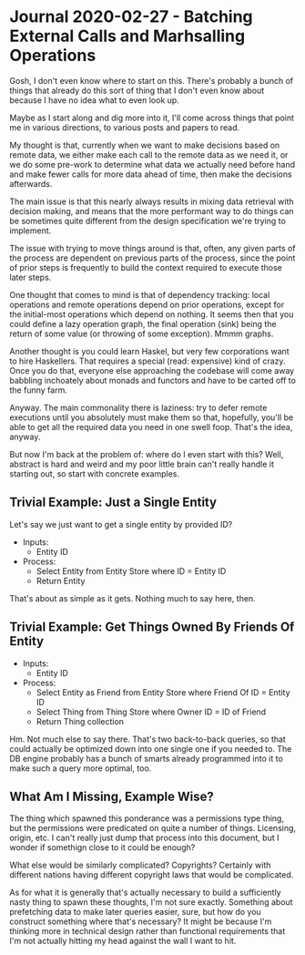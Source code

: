 Journal 2020-02-27 - Batching External Calls and Marhsalling Operations
=======

Gosh, I don't even know where to start on this.  There's probably a bunch of things that already do this sort of thing that I don't even know about because I have no idea what to even look up.

Maybe as I start along and dig more into it, I'll come across things that point me in various directions, to various posts and papers to read.

My thought is that, currently when we want to make decisions based on remote data, we either make each call to the remote data as we need it, or we do some pre-work to determine what data we actually need before hand and make fewer calls for more data ahead of time, then make the decisions afterwards.

The main issue is that this nearly always results in mixing data retrieval with decision making, and means that the more performant way to do things can be sometimes quite different from the design specification we're trying to implement.

The issue with trying to move things around is that, often, any given parts of the process are dependent on previous parts of the process, since the point of prior steps is frequently to build the context required to execute those later steps.

One thought that comes to mind is that of dependency tracking: local operations and remote operations depend on prior operations, except for the initial-most operations which depend on nothing.  It seems then that you could define a lazy operation graph, the final operation (sink) being the return of some value (or throwing of some exception).  Mmmm graphs.

Another thought is you could learn Haskel, but very few corporations want to hire Haskellers.  That requires a special (read: expensive) kind of crazy.  Once you do that, everyone else approaching the codebase will come away babbling inchoately about monads and functors and have to be carted off to the funny farm.

Anyway.  The main commonality there is laziness: try to defer remote executions until you absolutely must make them so that, hopefully, you'll be able to get all the required data you need in one swell foop.  That's the idea, anyway.

But now I'm back at the problem of: where do I even start with this?  Well, abstract is hard and weird and my poor little brain can't really handle it starting out, so start with concrete examples.



## Trivial Example: Just a Single Entity

Let's say we just want to get a single entity by provided ID?

- Inputs:
    - Entity ID
- Process:
    - Select Entity from Entity Store where ID = Entity ID
    - Return Entity

That's about as simple as it gets.  Nothing much to say here, then.



## Trivial Example: Get Things Owned By Friends Of Entity

- Inputs:
    - Entity ID
- Process:
    - Select Entity as Friend from Entity Store where Friend Of ID = Entity ID
    - Select Thing from Thing Store where Owner ID = ID of Friend
    - Return Thing collection

Hm.  Not much else to say there.  That's two back-to-back queries, so that could actually be optimized down into one single one if you needed to.  The DB engine probably has a bunch of smarts already programmed into it to make such a query more optimal, too.



## What Am I Missing, Example Wise?

The thing which spawned this ponderance was a permissions type thing, but the permissions were predicated on quite a number of things.  Licensing, origin, etc.  I can't really just dump that process into this document, but I wonder if somethign close to it could be enough?

What else would be similarly complicated?  Copyrights?  Certainly with different nations having different copyright laws that would be complicated.

As for what it is generally that's actually necessary to build a sufficiently nasty thing to spawn these thoughts, I'm not sure exactly.  Something about prefetching data to make later queries easier, sure, but how do you construct something where that's necessary?  It might be because I'm thinking more in technical design rather than functional requirements that I'm not actually hitting my head against the wall I want to hit.
